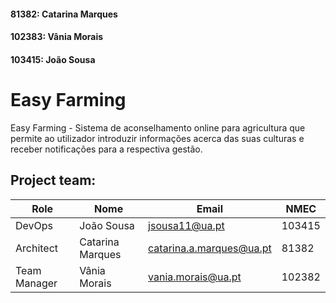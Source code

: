 
#### 81382: Catarina Marques
#### 102383: Vânia Morais
#### 103415: João Sousa

# Easy Farming

Easy Farming - Sistema de aconselhamento online para agricultura que permite ao utilizador introduzir informações acerca das suas culturas e receber notificações para a respectiva gestão.

## Project team:
| Role 	        |Nome 	          |Email 	                  |NMEC   |
|---------------|-----------------|-------------------------|-------|
| DevOps        |João Sousa 	    |jsousa11@ua.pt 	        |103415 |
| Architect     |Catarina Marques	|catarina.a.marques@ua.pt |81382  |
| Team Manager  |Vânia Morais     |vania.morais@ua.pt       |102382 |
